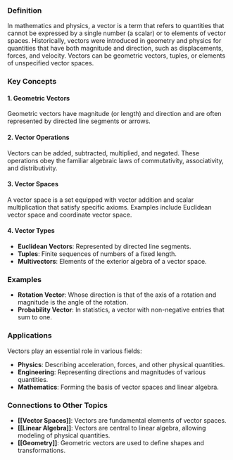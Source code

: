 ### Definition

In mathematics and physics, a vector is a term that refers to quantities that cannot be expressed by a single number (a scalar) or to elements of vector spaces. Historically, vectors were introduced in geometry and physics for quantities that have both magnitude and direction, such as displacements, forces, and velocity. Vectors can be geometric vectors, tuples, or elements of unspecified vector spaces.

### Key Concepts

#### 1. Geometric Vectors

Geometric vectors have magnitude (or length) and direction and are often represented by directed line segments or arrows.

#### 2. Vector Operations

Vectors can be added, subtracted, multiplied, and negated. These operations obey the familiar algebraic laws of commutativity, associativity, and distributivity.

#### 3. Vector Spaces

A vector space is a set equipped with vector addition and scalar multiplication that satisfy specific axioms. Examples include Euclidean vector space and coordinate vector space.

#### 4. Vector Types

- **Euclidean Vectors**: Represented by directed line segments.
- **Tuples**: Finite sequences of numbers of a fixed length.
- **Multivectors**: Elements of the exterior algebra of a vector space.

### Examples

- **Rotation Vector**: Whose direction is that of the axis of a rotation and magnitude is the angle of the rotation.
- **Probability Vector**: In statistics, a vector with non-negative entries that sum to one.

### Applications

Vectors play an essential role in various fields:

- **Physics**: Describing acceleration, forces, and other physical quantities.
- **Engineering**: Representing directions and magnitudes of various quantities.
- **Mathematics**: Forming the basis of vector spaces and linear algebra.

### Connections to Other Topics

- **[[Vector Spaces]]**: Vectors are fundamental elements of vector spaces.
- **[[Linear Algebra]]**: Vectors are central to linear algebra, allowing modeling of physical quantities.
- **[[Geometry]]**: Geometric vectors are used to define shapes and transformations.